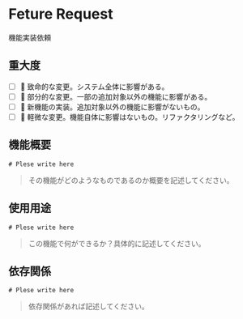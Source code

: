 # Feture Request

機能実装依頼

## 重大度

- [ ] 🐝 致命的な変更。システム全体に影響がある。
- [ ] 🐞 部分的な変更。一部の追加対象以外の機能に影響がある。
- [ ] 🐛 新機能の実装。追加対象以外の機能に影響がないもの。
- [ ] 🐜 軽微な変更。機能自体に影響はないもの。リファクタリングなど。

## 機能概要

``` text
# Plese write here

```

> その機能がどのようなものであるのか概要を記述してください。

## 使用用途

``` text
# Plese write here

```

> この機能で何ができるか？具体的に記述してください。

## 依存関係

``` text
# Plese write here

```

> 依存関係があれば記述してください。
